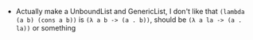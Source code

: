* Actually make a UnboundList and GenericList, I don't like that `(lambda (a b) (cons a b))` is `(λ a b -> (a . b))`, should be `(λ a la -> (a . la))` or something
